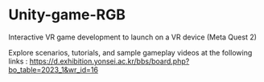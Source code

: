 # Unity-game-RGB
Interactive VR game development to launch on a VR device (Meta Quest 2)

Explore scenarios, tutorials, and sample gameplay videos at the following links : https://d.exhibition.yonsei.ac.kr/bbs/board.php?bo_table=2023_1&wr_id=16

